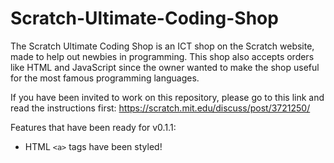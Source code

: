 # Scratch-Ultimate-Coding-Shop

The Scratch Ultimate Coding Shop is an ICT shop on the Scratch website, made to help out newbies in programming. This shop 
also accepts orders like HTML and JavaScript since the owner wanted to make the shop useful for the most famous programming
languages.

If you have been invited to work on this repository, please go to this link and read the instructions first: https://scratch.mit.edu/discuss/post/3721250/

Features that have been ready for v0.1.1:

- HTML `<a>` tags have been styled!
